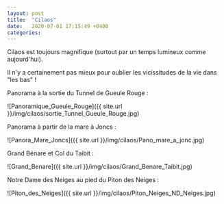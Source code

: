 ```yaml
---
layout: post
title:  "Cilaos"
date:   2020-07-01 17:15:49 +0400
categories: 
---
```



Cilaos est toujours magnifique (surtout par un temps lumineux comme aujourd'hui). 

Il n'y a certainement pas mieux pour oublier les vicissitudes de la vie dans "les bas"  !

Panorama à la sortie du Tunnel de Gueule Rouge :

![Panoramique_Gueule_Rouge]({{ site.url }}/img/cilaos/sortie_Tunnel_Gueule_Rouge.jpg)

Panorama à partir de la mare à Joncs :

![Panora_Mare_Joncs]({{ site.url }}/img/cilaos/Pano_mare_a_jonc.jpg)

Grand Bénare et Col du Taibit :

![Grand_Benare]({{ site.url }}/img/cilaos/Grand_Benare_Taibit.jpg)

Notre Dame des Neiges au pied du Piton des Neiges :

![Piton_des_Neiges]({{ site.url }}/img/cilaos/Piton_Neiges_ND_Neiges.jpg)
